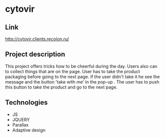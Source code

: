 # cytovir

## Link 
http://cytovir.clients.recolon.ru/

## Project description
This project offers tricks how to be cheerful during the day. Users also can to collect things that are on the page. 
User has to take the product packaging before going to the next page. 
If the user didn't take it he see the message and the button 'take with me' in the pop-up . 
The user has to push this button to take the product and go to the next page.

## Technologies
* JS
* JQUERY
* Parallax
* Adaptive design
